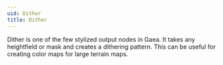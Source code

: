 ```yaml
---
uid: Dither
title: Dither
---
```


Dither is one of the few stylized output nodes in Gaea. It takes any heightfield or mask and creates a dithering pattern. This can be useful for creating color maps for large terrain maps.